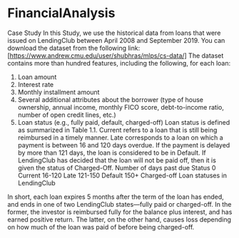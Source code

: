 # FinancialAnalysis
Case Study
In this Study, we use the historical data from loans that were issued on LendingClub
between April 2008 and September 2019. You can download the dataset from the following
link: [https://www.andrew.cmu.edu/user/shubhras/mlps/cs-data/]
The dataset contains more than hundred features, including the following, for each loan:
1. Loan amount
2. Interest rate
3. Monthly installment amount
4. Several additional attributes about the borrower (type of house ownership, annual
income, monthly FICO score, debt-to-income ratio, number of open credit lines, etc.)
5. Loan status (e.g., fully paid, default, charged-off)
Loan status is defined as summarized in Table 1.1. Current refers to a loan that is still being
reimbursed in a timely manner. Late corresponds to a loan on which a payment is between
16 and 120 days overdue. If the payment is delayed by more than 121 days, the loan is
considered to be in Default. If LendingClub has decided that the loan will not be paid off,
then it is given the status of Charged-Off.
Number of days past due Status
0 Current
16-120 Late
121-150 Default
150+ Charged-off
Loan statuses in LendingClub

In short, each loan expires 5 months after the term of the loan has ended, and ends in
one of two LendingClub states—fully paid or charged-off. In the former, the investor is
reimbursed fully for the balance plus interest, and has earned positive return. The latter,
on the other hand, causes loss depending on how much of the loan was paid of before being
charged-off.

